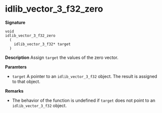 # idlib_vector_3_f32_zero

**Signature**
```
void
idlib_vector_3_f32_zero
  (
    idlib_vector_3_f32* target
  )
```

**Description**
Assign `target` the values of the zero vector.

**Paramters**
- `target` A pointer to an `idlib_vector_3_f32` object. The result is assigned to that object.

**Remarks**
- The behavior of the function is undefined if `target` does not point to an `idlib_vector_3_f32` object.
